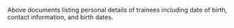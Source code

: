 Above documents listing personal details of trainees including date of birth, contact information, and birth dates.
